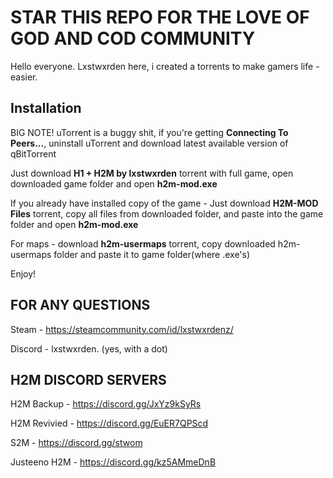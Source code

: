 # STAR THIS REPO FOR THE LOVE OF GOD AND COD COMMUNITY

Hello everyone. Lxstwxrden here, i created a torrents to make gamers life - easier.

## Installation
BIG NOTE! uTorrent is a buggy shit, if you're getting **Connecting To Peers...**, uninstall uTorrent and download latest available version of qBitTorrent

Just download **H1 + H2M by lxstwxrden** torrent with full game, open downloaded game folder and open **h2m-mod.exe**

If you already have installed copy of the game - Just download **H2M-MOD Files** torrent, copy all files from downloaded folder, and paste into the game folder and open **h2m-mod.exe**

For maps - download **h2m-usermaps** torrent, copy downloaded h2m-usermaps folder and paste it to game folder(where .exe's)

Enjoy!

## FOR ANY QUESTIONS
Steam - https://steamcommunity.com/id/lxstwxrdenz/

Discord - lxstwxrden. (yes, with a dot)

## H2M DISCORD SERVERS
H2M Backup - https://discord.gg/JxYz9kSyRs

H2M Revivied - https://discord.gg/EuER7QPScd

S2M - https://discord.gg/stwom

Justeeno H2M - https://discord.gg/kz5AMmeDnB
